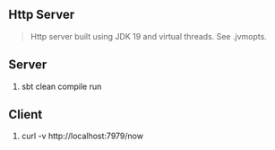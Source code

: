 Http Server
-----------
>Http server built using JDK 19 and virtual threads. See .jvmopts.

Server
------
1. sbt clean compile run

Client
------
1. curl -v http://localhost:7979/now